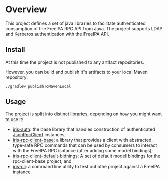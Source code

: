 # Overview

This project defines a set of java libraries to facilitate authenticated
consumption of the FreeIPA RPC API from Java. The project supports 
LDAP and Kerberos authentication with the FreeIPA API.

## Install

At this time the project is not published to any artifact repositories.

However, you can build and publish it's artifacts to your local Maven 
repository:

```
./gradlew publishToMavenLocal
```

## Usage

The project is split into distinct libraries, depending on how you might
want to use it:

* [iris-auth](./iris-auth): the base library that handles construction
of authenticated [JsonRpcClient](https://github.com/briandilley/jsonrpc4j)
instances;
* [iris-rpc-client-base](./iris-rpc-client-base): a library that provides
a client with abstracted, type-safe RPC commands that can be used by
consumers to interact with the FreeIPA RPC isntance (after adding some
model bindings);
* [iris-rpc-client-default-bidnings](./iris-rpc-client-default-bindings): 
A set of default model bindings for the rpc-client-base project; and
* [iris-cli](./iris-cli): a command line utility to test out othe project
against a FreeIPA instance.